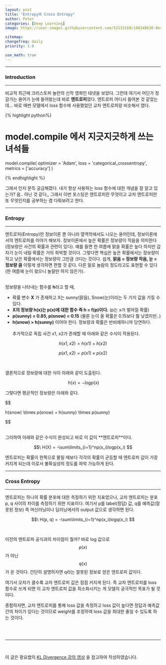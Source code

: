 ```yaml
---
layout: post
title: "Entropy와 Cross Entropy"
author: Peter
categories: [Deep Learning]
image: https://user-images.githubusercontent.com/52132160/100248630-0ec3d800-2f7f-11eb-9cc3-db0f10ae26eb.png

sitemap:
changefreq: daily
priority: 1.0

use_math: true
---
```


---

### Introduction

---

비교적 최근에 크리스토퍼 놀란의 신작 영화인 테넷을 보았다. 그런데 여기서 어딘가 정감가는 용어가 눈에 들어왔는데 바로 **엔트로피**였다. 엔트로피 어디서 들어본 것 같았는데... 바로 매번 모델에서 loss 함수에 사용했었던 교차 엔트로피랑 비슷해서 였다.

{% highlight python%}

# model.compile 에서 지긋지긋하게 쓰는 녀석들

model.compile(
optimizer = 'Adam',
loss = 'categorical_crossentropy',
metrics = ['accuracy']
)

{% endhighlight %}

그래서 인지 문득 궁금해졌다. 내가 항상 사용하는 loss 함수에 대한 개념을 잘 알고 있는가? 음.. 아닌 것 같다,, 그래서 이번 포스팅은 엔트로피란 무엇이고 교차 엔트로피란 또 무엇인지를 공부하는 겸 다뤄보려고 한다.

---

### Entropy

---

엔트로피(Entropy)란 정보이론 뿐 아니라 열역학에서도 나오는 용어인데, 정보이론에서의 엔트로피를 이야기 해보자. 정보이론에서 높은 확률은 정보량이 작음을 의미한다(정보량은 사건의 확률과 관련이 있다). 예를 들면 한 여름에 맑을 확률은 높다 하지만 갑자기 눈이 내릴 확률은 거의 희박할 것이다. 그렇다면 핵심은 높은 확률에서는 정보량이 작고 낮은 확률에서는 정보량이 그만큼 크다는 것이다. 쉽게, **맑음 = 정보량 작음, 눈 = 정보량 큼** 이렇게 생각하면 편할 것 같다. 다른 말로 놀람의 정도라고도 표현할 수 있다(한 여름에 눈이 왔으니 놀랄만 하지 않은가).
<br>
<br>

정보량을 나타내는 함수를 **h**라고 할 때,

- 확률 변수 **X** 가 존재하고 X는 sunny(맑음), Snow(눈)이라는 두 가지 값을 가질 수 있다.
- **X의 정보량 h(x)는 p(x)에 대한 함수 즉 h = f(p)이다.** (p는 x가 벌어질 확률)
- **p(sunny) = 0.85, p(snow) = 0.15** (물론 눈이 올 확률은 0.15보다 훨 낮겠지만..)
- **h(snow) > h(sunny)** 이어야 한다. 정보량과 확률은 반비례하니까 당연하다.
  <br>
  <br>
  추가적으로 독립 사건 x1, x2가 존재할 때 아래와 같은 수식이 적용된다.

$$
h(x1, x2) = h(x1) + h(x2)
$$

$$
p(x1, x2) = p(x1) \times p(x2)
$$

<br>

결론적으로 정보량에 대한 식이 아래와 같이 도출된다.

$$\ h(x) = -logp(x) $$

그렇다면 평균적인 정보량은 아래와 같다.

$$

h(snow) \times p(snow) + h(sunny) \times p(sunny)


$$

<br>
그리하여 아래와 같은 수식이 완성되고 바로 이 값이 **엔트로피**이다.

$$\ H(X) = -\sum\limits_{i=1}^np(x_i)logp(x_i) $$

엔트로피는 확률이 한쪽으로 몰릴 때보다 각각의 확률이 균등할 때 엔트로피 값이 가장 커지게 되는데 이로서 불확실성의 정도를 파악 가능하게 된다.

---

### Cross Entropy

---

엔트로피는 하나의 확률 분포에 대한 측정하기 위한 지표였으나, 교차 엔트로피는 분포 p, q 사이의 차이를 측정하기 위한 지표이다. 여기서 p를 label(정답) 값, q를 예측값(잘못된 정보) 즉 머신러닝이나 딥러닝에서의 output 값으로 생각하면 된다.

$$\ H(p, q) = -\sum\limits_{i=1}^np(x_i)logq(x_i) $$

<br>

이전의 엔트로피 공식과의 차이점이 뭘까? 바로 log 값으로 $$ p(x) $$가 아닌 $$ q(x) $$가 온 것이다. 간단히 설명하자면 q라는 잘못된 정보로 얻은 엔트로피 값이다.

여기서 오차가 클수록 교차 엔트로피 값은 점점 커지게 된다. 즉 교차 엔트로피를 loss 함수로 쓰게 되면 이 교차 엔트로피 값을 최소화시키는 게 모델의 궁극적인 목표가 될 것이다.

종합하자면, 교차 엔트로피를 통해 loss 값을 측정하고 loss 값이 높다면 정답과 예측값 간의 차이가 있다는 것이므로 weight를 조정하여 loss 값을 최대한 줄일 수 있도록 하는 것이다.

<br>
<br>

---

<br>

이 글은 팡요랩의 [KL Divergence 강의 영상](https://youtu.be/Dc0PQlNQhGY) 을 참고하여 작성하였습니다.

